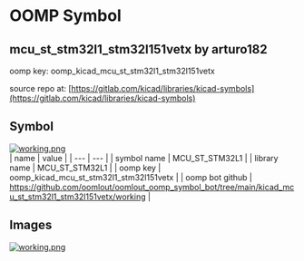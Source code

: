 # OOMP Symbol  
## mcu_st_stm32l1_stm32l151vetx  by arturo182  
  
oomp key: oomp_kicad_mcu_st_stm32l1_stm32l151vetx  
  
source repo at: [https://gitlab.com/kicad/libraries/kicad-symbols](https://gitlab.com/kicad/libraries/kicad-symbols)  
## Symbol  
  
[![working.png](working_600.png)](working.png)  
| name | value | 
| --- | --- | 
| symbol name | MCU_ST_STM32L1 | 
| library name | MCU_ST_STM32L1 | 
| oomp key | oomp_kicad_mcu_st_stm32l1_stm32l151vetx | 
| oomp bot github | https://github.com/oomlout/oomlout_oomp_symbol_bot/tree/main/kicad_mcu_st_stm32l1_stm32l151vetx/working | 
## Images  
  
[![working.png](working_140.png)](working.png)  
